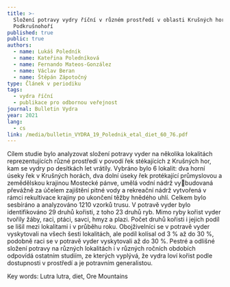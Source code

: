 ```yaml
---
title: >-
  Složení potravy vydry říční v různém prostředí v oblasti Krušných hor a
  Podkrušnohoří
published: true
public: true
authors:
  - name: Lukáš Poledník
  - name: Kateřina Poledníková
  - name: Fernando Mateos-González
  - name: Václav Beran
  - name: Štěpán Zápotočný
type: Článek v periodiku
tags:
  - vydra říční
  - publikace pro odbornou veřejnost
journal: Bulletin Vydra
year: 2021
lang:
  - cs
link: /media/bulletin_VYDRA_19_Polednik_etal_diet_60_76.pdf
---
```

Cílem studie bylo analyzovat složení potravy vyder na několika lokalitách reprezentujících různé prostředí v povodí řek stékajících z Krušných hor, kam se vydry po desítkách let vrátily. Vybráno bylo 6 lokalit: dva horní úseky řek v Krušných horách, dva dolní úseky řek protékající průmyslovou a zemědělskou krajinou Mostecké pánve, umělá vodní nádrž vybudovaná převážně za účelem zajištění pitné vody a rekreační nádrž vytvořená v rámci rekultivace krajiny po ukončení těžby hnědého uhlí. Celkem bylo sesbíráno a analyzováno 1210 vzorků trusu. V potravě vyder bylo identifikováno 29 druhů kořisti, z toho 23 druhů ryb. Mimo ryby kořist vyder tvořily žáby, raci, ptáci, savci, hmyz a plazi. Počet druhů 
kořisti i jejich podíl se lišil mezi lokalitami i v průběhu roku. Obojživelníci se v potravě vyder vyskytovali na všech šesti lokalitách, ale podíl kolísal od 3 % až do 30 %, podobně raci se v potravě vyder vyskytovali až do 30 %. Pestré a odlišné složení potravy na různých lokalitách i v různých ročních obdobích odpovídá ostatním studiím, ze kterých vyplývá, že vydra loví kořist podle dostupnosti v prostředí a je potravním generalistou.

Key words: Lutra lutra, diet, Ore Mountains
